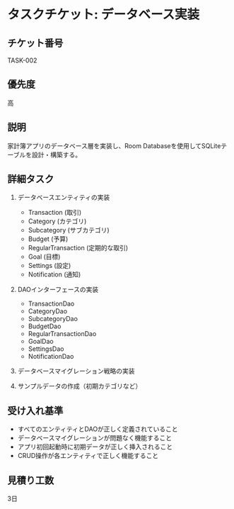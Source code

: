# タスクチケット: データベース実装

## チケット番号
TASK-002

## 優先度
高

## 説明
家計簿アプリのデータベース層を実装し、Room Databaseを使用してSQLiteテーブルを設計・構築する。

## 詳細タスク
1. データベースエンティティの実装
   - Transaction (取引)
   - Category (カテゴリ)
   - Subcategory (サブカテゴリ)
   - Budget (予算)
   - RegularTransaction (定期的な取引)
   - Goal (目標)
   - Settings (設定)
   - Notification (通知)

2. DAOインターフェースの実装
   - TransactionDao
   - CategoryDao
   - SubcategoryDao
   - BudgetDao
   - RegularTransactionDao
   - GoalDao
   - SettingsDao
   - NotificationDao

3. データベースマイグレーション戦略の実装

4. サンプルデータの作成（初期カテゴリなど）

## 受け入れ基準
- すべてのエンティティとDAOが正しく定義されていること
- データベースマイグレーションが問題なく機能すること
- アプリ初回起動時に初期データが正しく挿入されること
- CRUD操作が各エンティティで正しく機能すること

## 見積り工数
3日